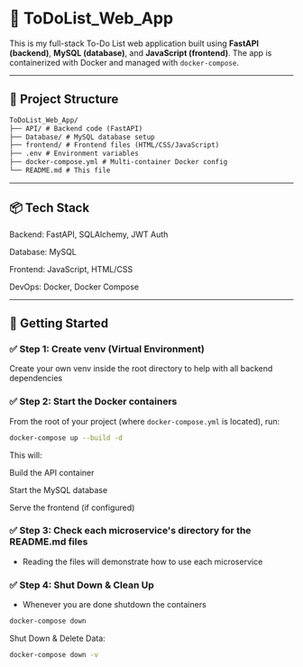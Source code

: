 # 📝 ToDoList_Web_App

This is my full-stack To-Do List web application built using **FastAPI (backend)**, **MySQL (database)**, and **JavaScript (frontend)**. The app is containerized with Docker and managed with `docker-compose`.

---

## 📁 Project Structure
```txt
ToDoList_Web_App/
├── API/ # Backend code (FastAPI)
├── Database/ # MySQL database setup
├── frontend/ # Frontend files (HTML/CSS/JavaScript)
├── .env # Environment variables
├── docker-compose.yml # Multi-container Docker config
└── README.md # This file
```
---

## 📦 Tech Stack
Backend: FastAPI, SQLAlchemy, JWT Auth

Database: MySQL

Frontend: JavaScript, HTML/CSS

DevOps: Docker, Docker Compose

---

## 🚀 Getting Started

### ✅ Step 1: Create venv (Virtual Environment)

Create your own venv inside the root directory to help with all backend dependencies

### ✅ Step 2: Start the Docker containers

From the root of your project (where `docker-compose.yml` is located), run:

```bash
docker-compose up --build -d
```
This will:

Build the API container

Start the MySQL database

Serve the frontend (if configured)

### ✅ Step 3: Check each microservice's directory for the README.md files

- Reading the files will demonstrate how to use each microservice

### ✅ Step 4: Shut Down & Clean Up

- Whenever you are done shutdown the containers

```bash
docker-compose down
```

Shut Down & Delete Data:
```bash
docker-compose down -v
```